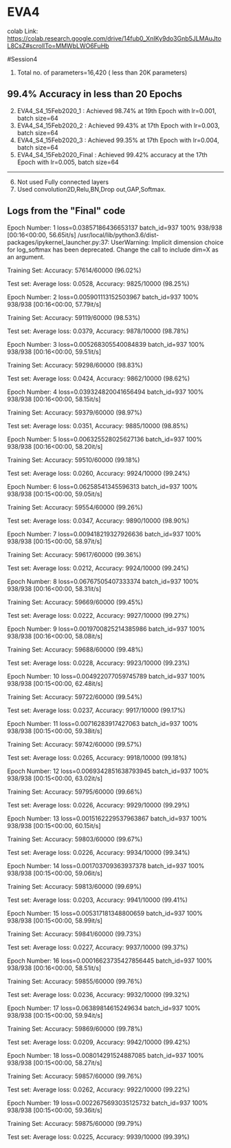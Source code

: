 # EVA4
colab Link: https://colab.research.google.com/drive/14fub0_XnIKy9do3Gnb5JLMAuJtoL8CsZ#scrollTo=MMWbLWO6FuHb


#Session4

1. Total no. of parameters=16,420 ( less than 20K parameters)

99.4% Accuracy in less than 20 Epochs
---------------------------------------
2. EVA4_S4_15Feb2020_1 : Achieved 98.74% at 19th Epoch  with lr=0.001, batch size=64
3. EVA4_S4_15Feb2020_2 : Achieved 99.43% at 17th Epoch with lr=0.003, batch size=64
4. EVA4_S4_15Feb2020_3 : Achieved 99.35% at 17th Epoch with lr=0.004, batch size=64
5. EVA4_S4_15Feb2020_Final : Achieved 99.42% accuracy at the 17th Epoch  with lr=0.005, batch size=64
------------------------------------------------------------------------------------------------------
6. Not used Fully connected layers
7. Used convolution2D,Relu,BN,Drop out,GAP,Softmax.

Logs from the "Final" code
-------------------------------

Epoch Number: 1
loss=0.03857186436653137 batch_id=937
100% 938/938 [00:16<00:00, 56.65it/s]
/usr/local/lib/python3.6/dist-packages/ipykernel_launcher.py:37: UserWarning: Implicit dimension choice for log_softmax has been deprecated. Change the call to include dim=X as an argument.


Training Set: Accuracy: 57614/60000 (96.02%)


Test set: Average loss: 0.0528, Accuracy: 9825/10000 (98.25%)

Epoch Number: 2
loss=0.005901113152503967 batch_id=937
100% 938/938 [00:16<00:00, 57.79it/s]


Training Set: Accuracy: 59119/60000 (98.53%)


Test set: Average loss: 0.0379, Accuracy: 9878/10000 (98.78%)

Epoch Number: 3
loss=0.005268305540084839 batch_id=937
100% 938/938 [00:16<00:00, 59.51it/s]


Training Set: Accuracy: 59298/60000 (98.83%)


Test set: Average loss: 0.0424, Accuracy: 9862/10000 (98.62%)

Epoch Number: 4
loss=0.039324820041656494 batch_id=937
100% 938/938 [00:16<00:00, 58.15it/s]


Training Set: Accuracy: 59379/60000 (98.97%)


Test set: Average loss: 0.0351, Accuracy: 9885/10000 (98.85%)

Epoch Number: 5
loss=0.006325528025627136 batch_id=937
100% 938/938 [00:16<00:00, 58.20it/s]


Training Set: Accuracy: 59510/60000 (99.18%)


Test set: Average loss: 0.0260, Accuracy: 9924/10000 (99.24%)

Epoch Number: 6
loss=0.06258541345596313 batch_id=937
100% 938/938 [00:15<00:00, 59.05it/s]


Training Set: Accuracy: 59554/60000 (99.26%)


Test set: Average loss: 0.0347, Accuracy: 9890/10000 (98.90%)

Epoch Number: 7
loss=0.009418219327926636 batch_id=937
100% 938/938 [00:15<00:00, 58.97it/s]


Training Set: Accuracy: 59617/60000 (99.36%)


Test set: Average loss: 0.0212, Accuracy: 9924/10000 (99.24%)

Epoch Number: 8
loss=0.06767505407333374 batch_id=937
100% 938/938 [00:16<00:00, 58.31it/s]


Training Set: Accuracy: 59669/60000 (99.45%)


Test set: Average loss: 0.0222, Accuracy: 9927/10000 (99.27%)

Epoch Number: 9
loss=0.0019700825214385986 batch_id=937
100% 938/938 [00:16<00:00, 58.08it/s]


Training Set: Accuracy: 59688/60000 (99.48%)


Test set: Average loss: 0.0228, Accuracy: 9923/10000 (99.23%)

Epoch Number: 10
loss=0.004922077059745789 batch_id=937
100% 938/938 [00:15<00:00, 62.48it/s]


Training Set: Accuracy: 59722/60000 (99.54%)


Test set: Average loss: 0.0237, Accuracy: 9917/10000 (99.17%)

Epoch Number: 11
loss=0.00716283917427063 batch_id=937
100% 938/938 [00:15<00:00, 59.38it/s]


Training Set: Accuracy: 59742/60000 (99.57%)


Test set: Average loss: 0.0265, Accuracy: 9918/10000 (99.18%)

Epoch Number: 12
loss=0.0069342851638793945 batch_id=937
100% 938/938 [00:15<00:00, 63.02it/s]


Training Set: Accuracy: 59795/60000 (99.66%)


Test set: Average loss: 0.0226, Accuracy: 9929/10000 (99.29%)

Epoch Number: 13
loss=0.0015162229537963867 batch_id=937
100% 938/938 [00:15<00:00, 60.15it/s]


Training Set: Accuracy: 59803/60000 (99.67%)


Test set: Average loss: 0.0226, Accuracy: 9934/10000 (99.34%)

Epoch Number: 14
loss=0.001703709363937378 batch_id=937
100% 938/938 [00:15<00:00, 59.06it/s]


Training Set: Accuracy: 59813/60000 (99.69%)


Test set: Average loss: 0.0203, Accuracy: 9941/10000 (99.41%)

Epoch Number: 15
loss=0.005317181348800659 batch_id=937
100% 938/938 [00:15<00:00, 58.99it/s]


Training Set: Accuracy: 59841/60000 (99.73%)


Test set: Average loss: 0.0227, Accuracy: 9937/10000 (99.37%)

Epoch Number: 16
loss=0.00016623735427856445 batch_id=937
100% 938/938 [00:16<00:00, 58.51it/s]


Training Set: Accuracy: 59855/60000 (99.76%)


Test set: Average loss: 0.0236, Accuracy: 9932/10000 (99.32%)

Epoch Number: 17
loss=0.06389814615249634 batch_id=937
100% 938/938 [00:15<00:00, 59.94it/s]


Training Set: Accuracy: 59869/60000 (99.78%)


Test set: Average loss: 0.0209, Accuracy: 9942/10000 (99.42%)

Epoch Number: 18
loss=0.008014291524887085 batch_id=937
100% 938/938 [00:15<00:00, 58.27it/s]


Training Set: Accuracy: 59857/60000 (99.76%)


Test set: Average loss: 0.0262, Accuracy: 9922/10000 (99.22%)

Epoch Number: 19
loss=0.0022675693035125732 batch_id=937
100% 938/938 [00:15<00:00, 59.36it/s]


Training Set: Accuracy: 59875/60000 (99.79%)


Test set: Average loss: 0.0225, Accuracy: 9939/10000 (99.39%)
